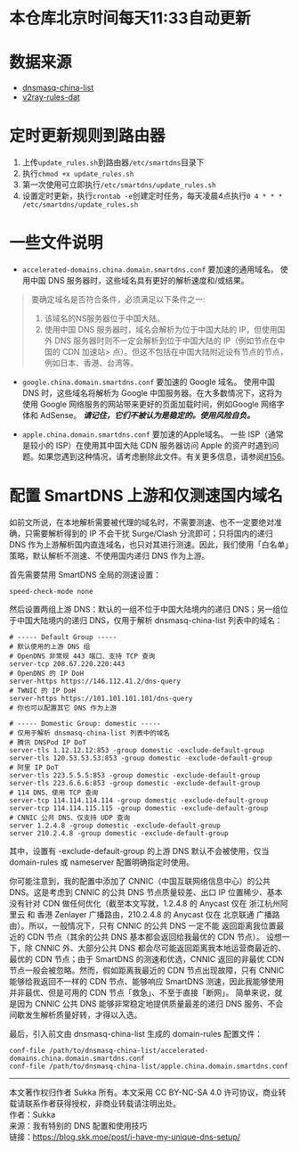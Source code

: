 # 本仓库北京时间每天11:33自动更新

# 数据来源
- [dnsmasq-china-list](https://github.com/felixonmars/dnsmasq-china-list)
- [v2ray-rules-dat](https://github.com/Loyalsoldier/v2ray-rules-dat)

# 定时更新规则到路由器
1. 上传`update_rules.sh`到路由器`/etc/smartdns`目录下
2. 执行`chmod +x update_rules.sh`
3. 第一次使用可立即执行`/etc/smartdns/update_rules.sh`
4. 设置定时更新，执行`crontab -e`创建定时任务，每天凌晨4点执行`0 4 * * * /etc/smartdns/update_rules.sh`

# 一些文件说明  
- `accelerated-domains.china.domain.smartdns.conf` 要加速的通用域名。
使用中国 DNS 服务器时，这些域名具有更好的解析速度和/或结果。
> 要确定域名是否符合条件，必须满足以下条件之一:
> 1. 该域名的NS服务器位于中国大陆。
> 2. 使用中国 DNS 服务器时，域名会解析为位于中国大陆的 IP，但使用国外 DNS 服务器时则不一定会解析到位于中国大陆的 IP（例如节点在中国的 CDN 加速站> 点）。但这不包括在中国大陆附近设有节点的节点，例如日本、香港、台湾等。

- `google.china.domain.smartdns.conf` 要加速的 Google 域名。
使用中国 DNS 时，这些域名将解析为 Google 中国服务器。在大多数情况下，这将为使用 Google 网络服务的网站带来更好的页面加载时间，例如Google 网络字体和 AdSense。
***请记住，它们不被认为是稳定的。使用风险自负。***

- `apple.china.domain.smartdns.conf` 要加速的Apple域名。
一些 ISP（通常是较小的 ISP）在使用其中国大陆 CDN 服务器访问 Apple 的资产时遇到问题。如果您遇到这种情况，请考虑删除此文件。有关更多信息，请参阅[#156](https://github.com/felixonmars/dnsmasq-china-list/issues/156)。

# 配置 SmartDNS 上游和仅测速国内域名
如前文所说，在本地解析需要被代理的域名时，不需要测速、也不一定要绝对准确，只需要解析得到的 IP 不会干扰 Surge/Clash 分流即可；只将国内的递归 DNS 作为上游解析国内直连域名，也只对其进行测速。因此，我们使用「白名单」策略，默认解析不测速、不使用国内递归 DNS 作为上游。

首先需要禁用 SmartDNS 全局的测速设置：
```
speed-check-mode none
```
然后设置两组上游 DNS：默认的一组不位于中国大陆境内的递归 DNS；另一组位于中国大陆境内的递归 DNS，仅用于解析 dnsmasq-china-list 列表中的域名：

```
# ----- Default Group -----
# 默认使用的上游 DNS 组
# OpenDNS 非常规 443 端口、支持 TCP 查询
server-tcp 208.67.220.220:443
# OpenDNS 的 IP DoH
server-https https://146.112.41.2/dns-query
# TWNIC 的 IP DoH
server-https https://101.101.101.101/dns-query
# 你也可以配置其它 DNS 作为上游

# ----- Domestic Group: domestic -----
# 仅用于解析 dnsmasq-china-list 列表中的域名
# 腾讯 DNSPod IP DoT
server-tls 1.12.12.12:853 -group domestic -exclude-default-group
server-tls 120.53.53.53:853 -group domestic -exclude-default-group
# 阿里 IP DoT
server-tls 223.5.5.5:853 -group domestic -exclude-default-group
server-tls 223.6.6.6:853 -group domestic -exclude-default-group
# 114 DNS、使用 TCP 查询
server-tcp 114.114.114.114 -group domestic -exclude-default-group
server-tcp 114.114.115.115 -group domestic -exclude-default-group
# CNNIC 公共 DNS、仅支持 UDP 查询
server 1.2.4.8 -group domestic -exclude-default-group
server 210.2.4.8 -group domestic -exclude-default-group
```
其中，设置有 -exclude-default-group 的上游 DNS 默认不会被使用，仅当 domain-rules 或 nameserver 配置明确指定时使用。

你可能注意到，我的配置中添加了 CNNIC（中国互联网络信息中心）的公共 DNS。这是考虑到 CNNIC 的公共 DNS 节点质量较差、出口 IP 位置稀少、基本没有针对 CDN 做任何优化（截至本文写就，1.2.4.8 的 Anycast 仅在 浙江杭州阿里云 和 香港 Zenlayer 广播路由，210.2.4.8 的 Anycast 仅在 北京联通 广播路由）。所以，一般情况下，只有 CNNIC 的公共 DNS 一定不能 返回距离我位置最近的 CDN 节点（其余的公共 DNS 基本都会返回给我最优的 CDN 节点）。
设想一下，除 CNNIC 外、大部分公共 DNS 都会尽可能返回距离我本地运营商最近的、最优的 CDN 节点；由于 SmartDNS 的测速和优选，CNNIC 返回的非最优 CDN 节点一般会被忽略。然而，假如距离我最近的 CDN 节点出现故障，只有 CNNIC 能够给我返回不一样的 CDN 节点、能够响应 SmartDNS 测速，因此我能够使用并非最优、但是可用的 CDN 节点「救急」、不至于直接「断网」。
简单来说，就是因为 CNNIC 公共 DNS 能够非常稳定地提供质量最差的递归 DNS 服务、不会间歇发生解析质量好转，才得以入选。

最后，引入前文由 dnsmasq-china-list 生成的 domain-rules 配置文件：
```
conf-file /path/to/dnsmasq-china-list/accelerated-domains.china.domain.smartdns.conf
conf-file /path/to/dnsmasq-china-list/apple.china.domain.smartdns.conf
```
---------------------
本文著作权归作者 Sukka 所有。本文采用 CC BY-NC-SA 4.0 许可协议，商业转载请联系作者获得授权，非商业转载请注明出处。  
作者：Sukka  
来源：我有特别的 DNS 配置和使用技巧  
链接：https://blog.skk.moe/post/i-have-my-unique-dns-setup/  
